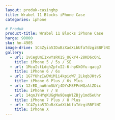 ```yaml
---
layout: produk-casinghp
title: Wrabel 11 Blocks iPhone Case
categories: iphone

# Produk
product-title: Wrabel 11 Blocks iPhone Case
harga: 90000
sku: hn-4905
image-drive: 1C4Zyia5IDuBzXadXLbUfaTdzgiBBFlNI
gallery:
  - url: 1vCegUmI1xwYsRK1S_UGkY4-28KD6cOn1
    title: iPhone 5 / 5s / SE
  - url: 1McuIstLdqhZpfxI2-6-hpKkOYu-qacgJ
    title: iPhone 6 / 6s
  - url: 1G7YUhzIwDWiM1i4kpioW7_2LkqbJHtvS
    title: iPhone 6 Plus / 6s Plus
  - url: 12rED_nu6nmSbYj4DYsM8FPnHQzAlZDic
    title: iPhone 7 / 8
  - url: 14qnJYHYqKUGgMe9QeqWiZBjy1mdSeUhr
    title: iPhone 7 Plus / 8 Plus
  - url: 1C4Zyia5IDuBzXadXLbUfaTdzgiBBFlNI
    title: iPhone X
---
```

